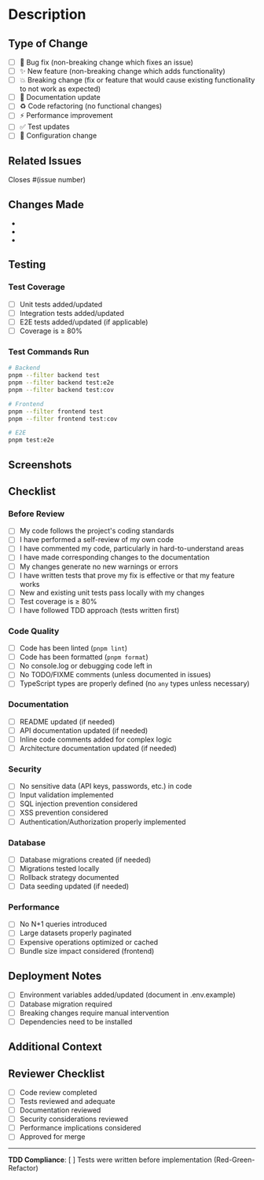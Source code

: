 # Description

<!-- Provide a brief description of the changes in this PR -->

## Type of Change

<!-- Mark the relevant option with an "x" -->

- [ ] 🐛 Bug fix (non-breaking change which fixes an issue)
- [ ] ✨ New feature (non-breaking change which adds functionality)
- [ ] 💥 Breaking change (fix or feature that would cause existing functionality to not work as expected)
- [ ] 📝 Documentation update
- [ ] ♻️ Code refactoring (no functional changes)
- [ ] ⚡ Performance improvement
- [ ] ✅ Test updates
- [ ] 🔧 Configuration change

## Related Issues

<!-- Link to related issues -->
Closes #(issue number)

## Changes Made

<!-- List the main changes made in this PR -->

-
-
-

## Testing

<!-- Describe the tests you ran and their results -->

### Test Coverage

- [ ] Unit tests added/updated
- [ ] Integration tests added/updated
- [ ] E2E tests added/updated (if applicable)
- [ ] Coverage is ≥ 80%

### Test Commands Run

```bash
# Backend
pnpm --filter backend test
pnpm --filter backend test:e2e
pnpm --filter backend test:cov

# Frontend
pnpm --filter frontend test
pnpm --filter frontend test:cov

# E2E
pnpm test:e2e
```

## Screenshots

<!-- If applicable, add screenshots to help explain your changes -->

## Checklist

<!-- Mark completed items with an "x" -->

### Before Review

- [ ] My code follows the project's coding standards
- [ ] I have performed a self-review of my own code
- [ ] I have commented my code, particularly in hard-to-understand areas
- [ ] I have made corresponding changes to the documentation
- [ ] My changes generate no new warnings or errors
- [ ] I have written tests that prove my fix is effective or that my feature works
- [ ] New and existing unit tests pass locally with my changes
- [ ] Test coverage is ≥ 80%
- [ ] I have followed TDD approach (tests written first)

### Code Quality

- [ ] Code has been linted (`pnpm lint`)
- [ ] Code has been formatted (`pnpm format`)
- [ ] No console.log or debugging code left in
- [ ] No TODO/FIXME comments (unless documented in issues)
- [ ] TypeScript types are properly defined (no `any` types unless necessary)

### Documentation

- [ ] README updated (if needed)
- [ ] API documentation updated (if needed)
- [ ] Inline code comments added for complex logic
- [ ] Architecture documentation updated (if needed)

### Security

- [ ] No sensitive data (API keys, passwords, etc.) in code
- [ ] Input validation implemented
- [ ] SQL injection prevention considered
- [ ] XSS prevention considered
- [ ] Authentication/Authorization properly implemented

### Database

- [ ] Database migrations created (if needed)
- [ ] Migrations tested locally
- [ ] Rollback strategy documented
- [ ] Data seeding updated (if needed)

### Performance

- [ ] No N+1 queries introduced
- [ ] Large datasets properly paginated
- [ ] Expensive operations optimized or cached
- [ ] Bundle size impact considered (frontend)

## Deployment Notes

<!-- Any special considerations for deployment -->

- [ ] Environment variables added/updated (document in .env.example)
- [ ] Database migration required
- [ ] Breaking changes require manual intervention
- [ ] Dependencies need to be installed

## Additional Context

<!-- Add any other context about the PR here -->

## Reviewer Checklist

<!-- For reviewers to complete -->

- [ ] Code review completed
- [ ] Tests reviewed and adequate
- [ ] Documentation reviewed
- [ ] Security considerations reviewed
- [ ] Performance implications considered
- [ ] Approved for merge

---

**TDD Compliance**: [ ] Tests were written before implementation (Red-Green-Refactor)
